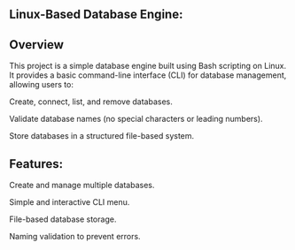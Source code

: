 Linux-Based Database Engine:
------------------------------

Overview
---------
This project is a simple database engine built using Bash scripting on Linux. It provides a basic command-line interface (CLI) for database management, allowing users to:  

Create, connect, list, and remove databases.

Validate database names (no special characters or leading numbers).

Store databases in a structured file-based system.  


Features:
----------
Create and manage multiple databases.  

Simple and interactive CLI menu.  

File-based database storage.  

Naming validation to prevent errors.  

